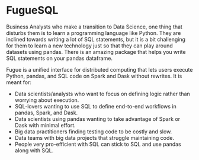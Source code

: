 # FugueSQL

Business Analysts who make a transition to Data Science, one thing that disturbs them is to learn a programming language like Python. They are inclined towards writing a lot of SQL statements, but it is a bit challenging for them to learn a new technology just so that they can play around datasets using pandas.
There is an amazing package that helps you write SQL statements on your pandas dataframe.

Fugue is a unified interface for distributed computing that lets users execute Python, pandas, and SQL code on Spark and Dask without rewrites. It is meant for:

* Data scientists/analysts who want to focus on defining logic rather than worrying about execution.
* SQL-lovers wanting to use SQL to define end-to-end workflows in pandas, Spark, and Dask.
* Data scientists using pandas wanting to take advantage of Spark or Dask with minimal effort.
* Big data practitioners finding testing code to be costly and slow.
* Data teams with big data projects that struggle maintaining code.
* People very pro-efficient with SQL can stick to SQL and use pandas along with SQL.
